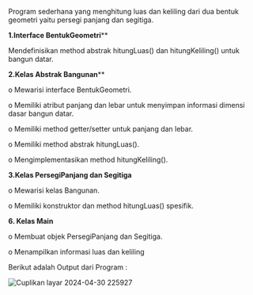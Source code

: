 Program sederhana yang menghitung luas dan keliling dari dua bentuk geometri yaitu persegi 
panjang dan segitiga.

**1.Interface BentukGeometri****

Mendefinisikan method abstrak hitungLuas() dan hitungKeliling() untuk bangun 
datar.

**2.Kelas Abstrak Bangunan****

o Mewarisi interface BentukGeometri.

o Memiliki atribut panjang dan lebar untuk menyimpan informasi dimensi dasar bangun datar.

o Memiliki method getter/setter untuk panjang dan lebar.

o Memiliki method abstrak hitungLuas().

o Mengimplementasikan method hitungKeliling().

**3.Kelas PersegiPanjang dan Segitiga**

o Mewarisi kelas Bangunan.

o Memiliki konstruktor dan method hitungLuas() spesifik.

**6. Kelas Main**

o Membuat objek PersegiPanjang dan Segitiga.

o Menampilkan informasi luas dan keliling

Berikut adalah Output dari Program : 

![Cuplikan layar 2024-04-30 225927](https://github.com/Adipurnama7/Menghitung-luas-dan-keliling-dari-dua-bentuk-geometri/assets/121074868/c69d007d-03f0-4950-bcc2-a126d6db1524)
